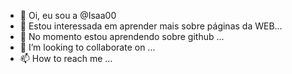 - 👋 Oi, eu sou a @Isaa00
- 👀 Estou interessada em aprender mais sobre páginas da WEB...
- 🌱 No momento estou aprendendo sobre github ...
- 💞️ I’m looking to collaborate on ...
- 📫 How to reach me ...

<!---
Isaa00/Isaa00 is a ✨ special ✨ repository because its `README.md` (this file) appears on your GitHub profile.
You can click the Preview link to take a look at your changes.
--->
